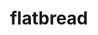 ---
layout: smileys&emotion
title: flatbread
emoji: flatbread
permalink: 🫓.html
image: assets/img/3moji/flatbread.png
---
